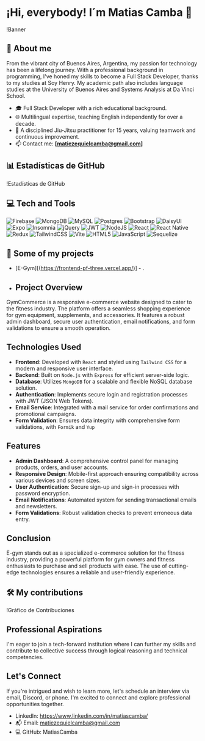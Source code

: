 # ¡Hi, everybody! I´m Matias Camba 🌟

<!-- Introduce una imagen de banner personalizada aquí -->
!Banner

## 👤 About me
From the vibrant city of Buenos Aires, Argentina, my passion for technology has been a lifelong journey. With a professional background in programming, I've honed my skills to become a Full Stack Developer, thanks to my studies at Soy Henry. My academic path also includes language studies at the University of Buenos Aires and Systems Analysis at Da Vinci School.

- 🎓 Full Stack Developer with a rich educational background.
- 🌐 Multilingual expertise, teaching English independently for over a decade.
- 🥋 A disciplined Jiu-Jitsu practitioner for 15 years, valuing teamwork and continuous improvement.
- 📫 Contact me: **[matiezequielcamba@gmail.com]**

## 📊 Estadísticas de GitHub
!Estadísticas de GitHub

## 💻 Tech and Tools
<!-- Personaliza tus insignias aquí: https://shields.io/ -->
![Firebase](https://img.shields.io/badge/firebase-a08021?style=for-the-badge&logo=firebase&logoColor=ffcd34)
![MongoDB](https://img.shields.io/badge/MongoDB-%234ea94b.svg?style=for-the-badge&logo=mongodb&logoColor=white)
![MySQL](https://img.shields.io/badge/mysql-4479A1.svg?style=for-the-badge&logo=mysql&logoColor=white)
![Postgres](https://img.shields.io/badge/postgres-%23316192.svg?style=for-the-badge&logo=postgresql&logoColor=white)
![Bootstrap](https://img.shields.io/badge/bootstrap-%238511FA.svg?style=for-the-badge&logo=bootstrap&logoColor=white)
![DaisyUI](https://img.shields.io/badge/daisyui-5A0EF8?style=for-the-badge&logo=daisyui&logoColor=white)
![Expo](https://img.shields.io/badge/expo-1C1E24?style=for-the-badge&logo=expo&logoColor=#D04A37)
![Insomnia](https://img.shields.io/badge/Insomnia-black?style=for-the-badge&logo=insomnia&logoColor=5849BE)
![jQuery](https://img.shields.io/badge/jquery-%230769AD.svg?style=for-the-badge&logo=jquery&logoColor=white)
![JWT](https://img.shields.io/badge/JWT-black?style=for-the-badge&logo=JSON%20web%20tokens)
![NodeJS](https://img.shields.io/badge/node.js-6DA55F?style=for-the-badge&logo=node.js&logoColor=white)
![React](https://img.shields.io/badge/react-%2320232a.svg?style=for-the-badge&logo=react&logoColor=%2361DAFB)
![React Native](https://img.shields.io/badge/react_native-%2320232a.svg?style=for-the-badge&logo=react&logoColor=%2361DAFB)
![Redux](https://img.shields.io/badge/redux-%23593d88.svg?style=for-the-badge&logo=redux&logoColor=white)
![TailwindCSS](https://img.shields.io/badge/tailwindcss-%2338B2AC.svg?style=for-the-badge&logo=tailwind-css&logoColor=white)
![Vite](https://img.shields.io/badge/vite-%23646CFF.svg?style=for-the-badge&logo=vite&logoColor=white)
![HTML5](https://img.shields.io/badge/html5-%23E34F26.svg?style=for-the-badge&logo=html5&logoColor=white)
![JavaScript](https://img.shields.io/badge/javascript-%23323330.svg?style=for-the-badge&logo=javascript&logoColor=%23F7DF1E)
![Sequelize](https://img.shields.io/badge/Sequelize-52B0E7?style=for-the-badge&logo=Sequelize&logoColor=white)
 

<!-- Añade más tecnologías que conoces -->

## 🌟 Some of my projects
<!-- Asegúrate de actualizar los enlaces con tus repositorios -->
- [E-Gym][(https://frontend-pf-three.vercel.app/)] - .
- ## Project Overview
GymCommerce is a responsive e-commerce website designed to cater to the fitness industry. The platform offers a seamless shopping experience for gym equipment, supplements, and accessories. It features a robust admin dashboard, secure user authentication, email notifications, and form validations to ensure a smooth operation.

## Technologies Used
- **Frontend**: Developed with `React` and styled using `Tailwind CSS` for a modern and responsive user interface.
- **Backend**: Built on `Node.js` with `Express` for efficient server-side logic.
- **Database**: Utilizes `MongoDB` for a scalable and flexible NoSQL database solution.
- **Authentication**: Implements secure login and registration processes with JWT (JSON Web Tokens).
- **Email Service**: Integrated with a mail service for order confirmations and promotional campaigns.
- **Form Validation**: Ensures data integrity with comprehensive form validations, with `Formik` and `Yup`

## Features
- **Admin Dashboard**: A comprehensive control panel for managing products, orders, and user accounts.
- **Responsive Design**: Mobile-first approach ensuring compatibility across various devices and screen sizes.
- **User Authentication**: Secure sign-up and sign-in processes with password encryption.
- **Email Notifications**: Automated system for sending transactional emails and newsletters.
- **Form Validations**: Robust validation checks to prevent erroneous data entry.

## Conclusion
E-gym stands out as a specialized e-commerce solution for the fitness industry, providing a powerful platform for gym owners and fitness enthusiasts to purchase and sell products with ease. The use of cutting-edge technologies ensures a reliable and user-friendly experience.

## 🛠️ My contributions
<!-- Muestra tus contribuciones con un gráfico -->
!Gráfico de Contribuciones

## Professional Aspirations
I'm eager to join a tech-forward institution where I can further my skills and contribute to collective success through logical reasoning and technical competencies.

## Let's Connect
If you're intrigued and wish to learn more, let's schedule an interview via email, Discord, or phone. I'm excited to connect and explore professional opportunities together.

- LinkedIn: https://www.linkedin.com/in/matiascamba/
- 📬 Email: matiezequielcamba@gmail.com
- 💻 GitHub: MatiasCamba


<!-- No olvides actualizar 'tu-usuario' con tu nombre de usuario real de GitHub -->

